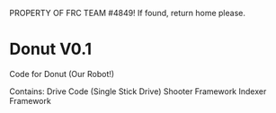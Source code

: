 PROPERTY OF FRC TEAM #4849!
If found, return home please.

Donut V0.1
=======

Code for Donut (Our Robot!)

Contains:
Drive Code (Single Stick Drive)
Shooter Framework 
Indexer Framework
